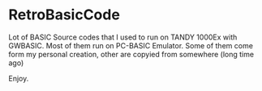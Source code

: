 # RetroBasicCode
Lot of BASIC Source codes that I used to run on TANDY 1000Ex with GWBASIC. Most of them run on PC-BASIC Emulator.
Some of them come form my personal creation, other are copyied from somewhere (long time ago)

Enjoy.
